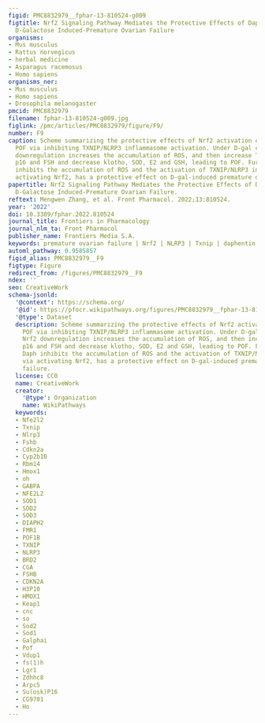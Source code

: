 ```yaml
---
figid: PMC8832979__fphar-13-810524-g009
figtitle: Nrf2 Signaling Pathway Mediates the Protective Effects of Daphnetin Against
  D-Galactose Induced-Premature Ovarian Failure
organisms:
- Mus musculus
- Rattus norvegicus
- herbal medicine
- Asparagus racemosus
- Homo sapiens
organisms_ner:
- Mus musculus
- Homo sapiens
- Drosophila melanogaster
pmcid: PMC8832979
filename: fphar-13-810524-g009.jpg
figlink: /pmc/articles/PMC8832979/figure/F9/
number: F9
caption: Scheme summarizing the protective effects of Nrf2 activation on D-gal-induced
  POF via inhibiting TXNIP/NLRP3 inflammasome activation. Under D-gal condition, Nrf2
  downregulation increases the accumulation of ROS, and then increase TXNIP/NLRP3,
  p16 and FSH and decrease klotho, SOD, E2 and GSH, leading to POF. Furthermore, Daph
  inhibits the accumulation of ROS and the activation of TXNIP/NLRP3 inflammsome via
  activating Nrf2, has a protective effect on D-gal-induced premature ovarian failure.
papertitle: Nrf2 Signaling Pathway Mediates the Protective Effects of Daphnetin Against
  D-Galactose Induced-Premature Ovarian Failure.
reftext: Mengwen Zhang, et al. Front Pharmacol. 2022;13:810524.
year: '2022'
doi: 10.3389/fphar.2022.810524
journal_title: Frontiers in Pharmacology
journal_nlm_ta: Front Pharmacol
publisher_name: Frontiers Media S.A.
keywords: premature ovarian failure | Nrf2 | NLRP3 | Txnip | daphentin
automl_pathway: 0.9585857
figid_alias: PMC8832979__F9
figtype: Figure
redirect_from: /figures/PMC8832979__F9
ndex: ''
seo: CreativeWork
schema-jsonld:
  '@context': https://schema.org/
  '@id': https://pfocr.wikipathways.org/figures/PMC8832979__fphar-13-810524-g009.html
  '@type': Dataset
  description: Scheme summarizing the protective effects of Nrf2 activation on D-gal-induced
    POF via inhibiting TXNIP/NLRP3 inflammasome activation. Under D-gal condition,
    Nrf2 downregulation increases the accumulation of ROS, and then increase TXNIP/NLRP3,
    p16 and FSH and decrease klotho, SOD, E2 and GSH, leading to POF. Furthermore,
    Daph inhibits the accumulation of ROS and the activation of TXNIP/NLRP3 inflammsome
    via activating Nrf2, has a protective effect on D-gal-induced premature ovarian
    failure.
  license: CC0
  name: CreativeWork
  creator:
    '@type': Organization
    name: WikiPathways
  keywords:
  - Nfe2l2
  - Txnip
  - Nlrp3
  - Fshb
  - Cdkn2a
  - Cyp2b10
  - Rbm14
  - Hmox1
  - oh
  - GABPA
  - NFE2L2
  - SOD1
  - SOD2
  - SOD3
  - DIAPH2
  - FMR1
  - POF1B
  - TXNIP
  - NLRP3
  - BRD2
  - CGA
  - FSHB
  - CDKN2A
  - H3P10
  - HMOX1
  - Keap1
  - cnc
  - so
  - Sod2
  - Sod1
  - Galphai
  - Pof
  - Vdup1
  - fs(1)h
  - Lgr1
  - Zdhhc8
  - Arpc5
  - Su(osk)P16
  - CG9701
  - Ho
---
```

